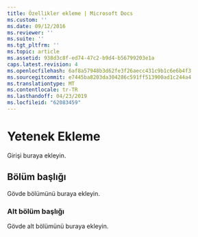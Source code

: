 ```yaml
---
title: Özellikler ekleme | Microsoft Docs
ms.custom: ''
ms.date: 09/12/2016
ms.reviewer: ''
ms.suite: ''
ms.tgt_pltfrm: ''
ms.topic: article
ms.assetid: 938d3c8f-ed74-47c2-b9d4-b56799203e1a
caps.latest.revision: 4
ms.openlocfilehash: 6af8a57948b3d62fe3f26aecc431c9b1c6e6b4f3
ms.sourcegitcommit: e7445ba8203da304286c591ff513900ad1c244a4
ms.translationtype: MT
ms.contentlocale: tr-TR
ms.lasthandoff: 04/23/2019
ms.locfileid: "62083459"
---
```

# <a name="how-to-add-capabilities"></a>Yetenek Ekleme

Girişi buraya ekleyin.

## <a name="section-heading"></a>Bölüm başlığı

Gövde bölümünü buraya ekleyin.

### <a name="subsection-heading"></a>Alt bölüm başlığı

Gövde alt bölümünü buraya ekleyin.
